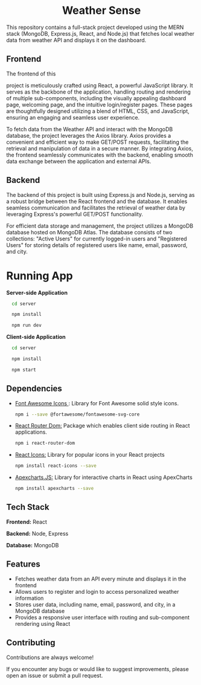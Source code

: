 <div align="center">

# Weather Sense

</div>

This repository contains a full-stack project developed using the MERN stack (MongoDB, Express.js, React, and Node.js) that fetches local weather data from weather API and displays it on the dashboard.



## Frontend

The frontend of this 


project is meticulously crafted using React, a powerful JavaScript library. It serves as the backbone of the application, handling routing and rendering of multiple sub-components, including the visually appealing dashboard page, welcoming page, and the intuitive login/register pages. These pages are thoughtfully designed utilizing a blend of HTML, CSS, and JavaScript, ensuring an engaging and seamless user experience.

To fetch data from the Weather API and interact with the MongoDB database, the project leverages the Axios library. Axios provides a convenient and efficient way to make GET/POST requests, facilitating the retrieval and manipulation of data in a secure manner. By integrating Axios, the frontend seamlessly communicates with the backend, enabling smooth data exchange between the application and external APIs.

## Backend

The backend of this project is built using Express.js and Node.js, serving as a robust bridge between the React frontend and the database. It enables seamless communication and facilitates the retrieval of weather data by leveraging Express's powerful GET/POST functionality.

For efficient data storage and management, the project utilizes a MongoDB database hosted on MongoDB Atlas. The database consists of two collections: "Active Users" for currently logged-in users and "Registered Users" for storing details of registered users like name, email, password, and city.




# Running App

**Server-side Application**

```bash
  cd server
```

```bash
  npm install
```

```bash
  npm run dev
```

**Client-side Application**

```bash
  cd server
```

```bash
  npm install
```

```bash
  npm start
```

## Dependencies
- <a href = 'https://fontawesome.com/start'> Font Awesome Icons <a/>: Library for Font Awesome solid style icons.
    ```bash
    npm i --save @fortawesome/fontawesome-svg-core
    ```
- <a href = 'https://www.npmjs.com/package/react-router-dom'> React Router Dom:</a> Package which enables client side routing in React applications.
    ```bash
    npm i react-router-dom
    ```
- <a href ='https://react-icons.github.io/react-icons/icons?name=wi'>React Icons:</a> Library for popular icons in your React projects
   ```bash
  npm install react-icons --save
  ```

- <a href ='https://apexcharts.com/docs/react-charts/'>Apexcharts.JS:</a> Library for interactive charts in React using ApexCharts
  ```bash
  npm install apexcharts --save
  ```



## Tech Stack

**Frontend:** React

**Backend:** Node, Express 

**Database:** MongoDB
    


## Features

- Fetches weather data from an API every minute and displays it in the frontend
- Allows users to register and login to access personalized weather information
- Stores user data, including name, email, password, and city, in a MongoDB database
- Provides a responsive user interface with routing and sub-component rendering using React


## Contributing

Contributions are always welcome!

If you encounter any bugs or would like to suggest improvements, please open an issue or submit a pull request.



